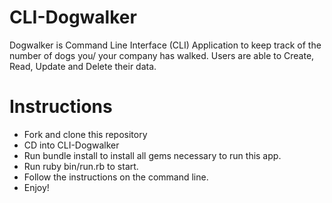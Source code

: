 # CLI-Dogwalker
Dogwalker is Command Line Interface (CLI) Application to keep track of the number of dogs you/ your company has walked. Users are able to Create, Read, Update and Delete their data.

# Instructions
* Fork and clone this repository
* CD into CLI-Dogwalker
* Run bundle install to install all gems necessary to run this app.
* Run ruby bin/run.rb to start.
* Follow the instructions on the command line.
* Enjoy!
